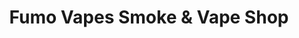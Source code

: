 ---
title: "Fumo Vapes Smoke & Vape Shop"
url: /tonawanda/fumo-vapes-smoke-und-vape-shop/
shop: E-Zigaretten
---